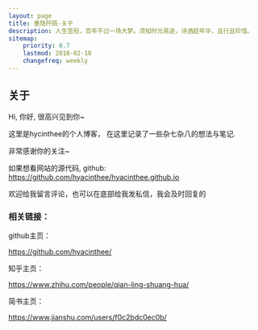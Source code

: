 ```yaml
---
layout: page
title: 墨隐阡陌-关于
description: 人生苦短，百年不过一场大梦。须知时光易逝，诗酒趁年华，且行且珍惜。
sitemap:
    priority: 0.7
    lastmod: 2018-02-10
    changefreq: weekly
---
```

## 关于

Hi, 你好, 很高兴见到你~   

这里是hycinthee的个人博客， 在这里记录了一些杂七杂八的想法与笔记.   

非常感谢你的关注~  

如果想看网站的源代码, github: https://github.com/hyacinthee/hyacinthee.github.io   

欢迎给我留言评论，也可以在底部给我发私信，我会及时回复的   

### 相关链接：
<div class="box">
  <p>github主页：</p>
  <p><a href="https://github.com/hyacinthee/">https://github.com/hyacinthee/</a></p>  
  <p>知乎主页：</p>
  <p><a href="https://www.zhihu.com/people/qian-ling-shuang-hua/">https://www.zhihu.com/people/qian-ling-shuang-hua/</a></p>  
  <p>简书主页：</p>
  <p><a href="https://www.jianshu.com/users/f0c2bdc0ec0b/">https://www.jianshu.com/users/f0c2bdc0ec0b/</a></p>  
</div>


